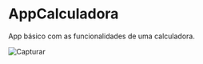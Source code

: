 # AppCalculadora

App básico com as funcionalidades de uma calculadora.

![Capturar](https://user-images.githubusercontent.com/65344248/122657270-7d919a00-d138-11eb-9409-79aebdd7dabc.PNG)
